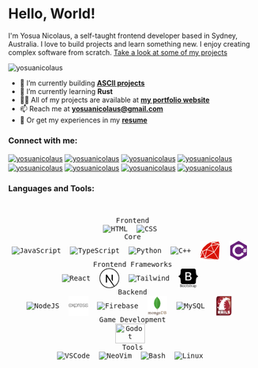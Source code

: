 <h1 >Hello, World!</h1>
<p>
I'm Yosua Nicolaus, a self-taught frontend developer based in Sydney, Australia. I love to build projects and learn something new.
I enjoy creating complex software from scratch. <a href="https://yosuanicolaus.vercel.app/" target="_blank">Take a look at some of my projects</a>
</p>
  
<p align="left"> <img src="https://komarev.com/ghpvc/?username=yosuanicolaus&label=Profile%20views&color=0e75b6&style=flat" alt="yosuanicolaus" /> </p>

- 🔭 I’m currently building [**ASCII projects**](https://github.com/yosuanicolaus/ascii_adventure)
- 🌱 I’m currently learning **Rust**
- 👨‍💻 All of my projects are available at [**my portfolio website**](https://yosuanicolaus.vercel.app/)
- 📫 Reach me at [**yosuanicolaus@gmail.com**](mailto:yosuanicolaus@gmail.com)
- 📄 Or get my experiences in my [**resume**](https://yosuanicolaus.vercel.app/Yosua_Nicolaus_Resume.pdf)

<h3 align="left">Connect with me:</h3>
<p align="left">
<a href="https://linkedin.com/in/yosuanicolaus" target="blank"><img align="center" src="https://raw.githubusercontent.com/rahuldkjain/github-profile-readme-generator/master/src/images/icons/Social/linked-in-alt.svg" alt="yosuanicolaus" height="30" width="40" /></a>
<a href="https://www.codechef.com/users/yosuanicolaus" target="blank"><img align="center" src="https://cdn.jsdelivr.net/npm/simple-icons@3.1.0/icons/codechef.svg" alt="yosuanicolaus" height="30" width="40" /></a>
<a href="https://www.hackerrank.com/cryodawn257" target="blank"><img align="center" src="https://raw.githubusercontent.com/rahuldkjain/github-profile-readme-generator/master/src/images/icons/Social/hackerrank.svg" alt="yosuanicolaus" height="30" width="40" /></a>
<a href="https://codeforces.com/profile/yosuanicolaus" target="blank"><img align="center" src="https://raw.githubusercontent.com/rahuldkjain/github-profile-readme-generator/master/src/images/icons/Social/codeforces.svg" alt="yosuanicolaus" height="30" width="40" /></a>
<a href="https://www.leetcode.com/yosuanicolaus" target="blank"><img align="center" src="https://raw.githubusercontent.com/rahuldkjain/github-profile-readme-generator/master/src/images/icons/Social/leet-code.svg" alt="yosuanicolaus" height="30" width="40" /></a>
<a href="https://auth.geeksforgeeks.org/user/yosuanicolaus" target="blank"><img align="center" src="https://raw.githubusercontent.com/rahuldkjain/github-profile-readme-generator/master/src/images/icons/Social/geeks-for-geeks.svg" alt="yosuanicolaus" height="30" width="40" /></a>
<a href="https://stackoverflow.com/users/17859248/cryodawn" target="blank"><img align="center" src="https://raw.githubusercontent.com/rahuldkjain/github-profile-readme-generator/master/src/images/icons/Social/stack-overflow.svg" alt="yosuanicolaus" height="30" width="40" /></a>
<a href="https://fb.com/yosuanicolaus" target="blank"><img align="center" src="https://raw.githubusercontent.com/rahuldkjain/github-profile-readme-generator/master/src/images/icons/Social/facebook.svg" alt="yosuanicolaus" height="30" width="40" /></a>
</p>

<h3 align="left">Languages and Tools:</h3>
<table>
  <kbd>
    <br />
    <p align="center">
      <kbd>
        <kbd>Frontend</kbd>
        <br />
        <img align="center" title="HTML" width="40px" style="padding-right: 10px" src="https://cdn.jsdelivr.net/gh/devicons/devicon/icons/html5/html5-plain.svg" />
        <img align="center" title="CSS" width="40px" style="padding-right: 10px" src="https://cdn.jsdelivr.net/gh/devicons/devicon/icons/css3/css3-plain.svg" />
        <br />
      </kbd>
      <kbd>
        <kbd>Core</kbd>
        <br />
        <img align="center" title="JavaScript" width="40px" style="padding-right: 10px" src="https://cdn.jsdelivr.net/gh/devicons/devicon/icons/javascript/javascript-plain.svg" />
        <img align="center" title="TypeScript" width="40px" style="padding-right: 10px" src="https://cdn.jsdelivr.net/gh/devicons/devicon/icons/typescript/typescript-plain.svg" />
        <img align="center" title="Python" width="40px" style="padding-right: 10px" src="https://cdn.jsdelivr.net/gh/devicons/devicon/icons/python/python-original.svg" />
        <img align="center" title="C++" width="40px" style="padding-right: 10px" src="https://cdn.jsdelivr.net/gh/devicons/devicon/icons/cplusplus/cplusplus-line.svg" />
        <img align="center" title="Ruby" width="40px" style="padding-right: 10px" src="https://github.com/devicons/devicon/blob/v2.15.1/icons/ruby/ruby-plain.svg" />
        <img align="center" title="C#" width="40px" style="padding-right: 10px" src="https://github.com/devicons/devicon/blob/v2.15.1/icons/csharp/csharp-plain.svg" />
        <br />
      </kbd>
      <kbd>
        <kbd>Frontend Frameworks</kbd>
        <br />
        <img align="center" title="React" width="40px" style="padding-right: 10px" src="https://raw.githubusercontent.com/danielcranney/readme-generator/main/public/icons/skills/react-colored.svg" />
        <img align="center" title="Nextjs" width="40px" style="padding-right: 10px" src="https://github.com/devicons/devicon/blob/v2.15.1/icons/nextjs/nextjs-line.svg" />
        <img align="center" title="Tailwind" width="40px" style="padding-right: 10px" src="https://www.vectorlogo.zone/logos/tailwindcss/tailwindcss-icon.svg" />
        <img align="center" title="Bootstrap" width="40px" style="padding-right: 10px" src="https://raw.githubusercontent.com/devicons/devicon/master/icons/bootstrap/bootstrap-plain-wordmark.svg" />
        <br />
      </kbd>
      <kbd>
        <kbd>Backend</kbd>
        <br />
        <img align="center" title="NodeJS" width="40px" style="padding-right: 10px" src="https://cdn.jsdelivr.net/gh/devicons/devicon/icons/nodejs/nodejs-original.svg" />
        <img align="center" title="ExpressJS" width="40px" style="padding-right: 10px" src="https://raw.githubusercontent.com/devicons/devicon/master/icons/express/express-original-wordmark.svg" />
        <img align="center" title="Firebase" width="40px" style="padding-right: 10px" src="https://cdn.jsdelivr.net/gh/devicons/devicon/icons/firebase/firebase-plain.svg" />
        <img align="center" title="MongoDB" width="40px" style="padding-right: 10px" src="https://raw.githubusercontent.com/devicons/devicon/master/icons/mongodb/mongodb-original-wordmark.svg" />
        <img align="center" title="MySQL" width="40px" style="padding-right: 10px" src="https://cdn.jsdelivr.net/gh/devicons/devicon/icons/mysql/mysql-original-wordmark.svg" />
        <img align="center" title="Rails" width="40px" style="padding-right: 10px" src="https://raw.githubusercontent.com/devicons/devicon/master/icons/rails/rails-original-wordmark.svg" />
        <br />
      </kbd>
      <kbd>
        <kbd>Game Development</kbd>
        <br />
        <img align="center" title="Godot" width="60px" height="40px" style="padding-right: 10px" src="https://www.vectorlogo.zone/logos/godotengine/godotengine-ar21.svg" />
        <br />
      </kbd>
      <kbd>
        <kbd>Tools</kbd>
        <br />
        <img align="center" title="VSCode" width="40px" style="padding-right: 10px" src="https://cdn.jsdelivr.net/gh/devicons/devicon/icons/vscode/vscode-original.svg" />
        <img align="center" title="NeoVim" width="40px" style="padding-right: 10px" src="https://www.vectorlogo.zone/logos/neovimio/neovimio-icon.svg" />
        <img align="center" title="Bash" width="40px" style="padding-right: 10px" src="https://cdn.jsdelivr.net/gh/devicons/devicon/icons/bash/bash-original.svg" />
        <img align="center" title="Linux" width="40px" style="padding-right: 10px" src="https://cdn.jsdelivr.net/gh/devicons/devicon/icons/linux/linux-original.svg" />
        <br />
      </kbd>
    </p>
  </kbd>
</table>

